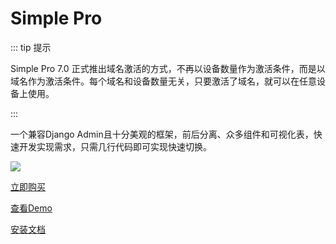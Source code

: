 # Simple Pro <Badge type="tip" text="7.0" />

::: tip 提示

Simple Pro 7.0 正式推出域名激活的方式，不再以设备数量作为激活条件，而是以域名作为激活条件。每个域名和设备数量无关，只要激活了域名，就可以在任意设备上使用。

:::

一个兼容Django Admin且十分美观的框架，前后分离、众多组件和可视化表，快速开发实现需求，只需几行代码即可实现快速切换。

![](/pro.png)

[立即购买](https://www.noondot.com/simplepro)

[查看Demo](https://www.noondot.com/demo/simplepro)

[安装文档](/guide/project_config.html)

